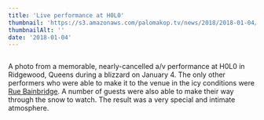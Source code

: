 ```yaml
---
title: 'Live performance at H0L0'
thumbnail: 'https://s3.amazonaws.com/palomakop.tv/news/2018/2018-01-04/holo_show.jpg'
thumbnailAlt: ''
date: '2018-01-04'
---
```


<img alt="" loading="lazy" src="https://s3.amazonaws.com/palomakop.tv/news/2018/2018-01-04/holo_show.jpg"/>
<p>
  A photo from a memorable, nearly-cancelled a/v performance at H0L0 in Ridgewood, Queens during a blizzard on January 4. The only other performers who were able to make it to the venue in the icy conditions were <a href="http://gryphonrue.com/ruebainbridge/" rel="noopener" target="_blank">Rue Bainbridge</a>. A number of guests were also able to make their way through the snow to watch. The result was a very special and intimate atmosphere.
  </p>
